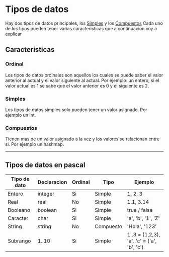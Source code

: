 # Tipos de datos

Hay dos tipos de datos principales, los [Simples](#simples) y los [Compuestos](#compuestos)
Cada uno de los tipos pueden tener varias caracteristicas que a continuacion voy a explicar

## Caracteristicas

### Ordinal

Los tipos de datos ordinales son aquellos los cuales se puede saber el valor anterior al actual y el valor siguiente al actual. Por ejemplo: un entero, si el valor actual es 1 se sabe que el valor anterior es 0 y el siguiente es 2.

### Simples

Los tipos de datos simples solo pueden tener un valor asignado.
Por ejemplo un int.

### Compuestos

Tienen mas de un valor asignado a la vez y los valores se relacionan entre si.
Por ejemplo un hashmap.

---

## Tipos de datos en pascal

| Tipo de dato | Declaracion | Ordinal | Tipo      | Ejemplo                                    |
| ------------ | ----------- | ------- | --------- | ------------------------------------------ |
| Entero       | integer     | Si      | Simple    | 1, 2, 3                                    |
| Real         | real        | No      | Simple    | 1.1, 3.14                                  |
| Booleano     | boolean     | Si      | Simple    | true / false                               |
| Caracter     | char        | Si      | Simple    | 'a', 'b', '1', 'Z'                         |
| String       | string      | No      | Compuesto | 'Hola', '123'                              |
| Subrango     | 1..10        | Si      | Simple    | 1..3 = (1,2,3), 'a'..'c' = ('a', 'b', 'c') |
